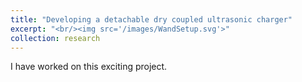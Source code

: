 ```yaml
---
title: "Developing a detachable dry coupled ultrasonic charger"
excerpt: "<br/><img src='/images/WandSetup.svg'>"
collection: research
---
```


I have worked on this exciting project.
